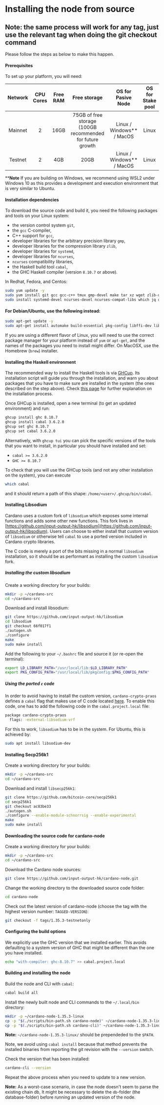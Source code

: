 # Installing the node from source

## Note: the same process will work for any tag, just use the relevant tag when doing the git checkout command

Please follow the steps as below to make this happen.

#### Prerequisites

To set up your platform, you will need:


| Network | CPU Cores | Free RAM | Free storage | OS for Pasive Node | OS for Stake pool |
| :---: | :---: | :---: | :---: | :---: | :---: | 
| Mainnet | 2 | 16GB | 75GB of free storage (100GB recommended for future growth | Linux / Windows** / MacOS | Linux | 
| Testnet | 2 | 4GB | 20GB | Linux / Windows** / MacOS | Linux |

****Note** If you are building on Windows, we recommend using WSL2 under Windows 10 as this provides a development and execution environment that is very similar to Ubuntu.


#### Installation dependencies

To download the source code and build it, you need the following packages and tools on your Linux system:

* the version control system `git`,
* the `gcc` C-compiler,
* C++ support for `gcc`,
* developer libraries for the arbitrary precision library `gmp`,
* developer libraries for the compression library `zlib`,
* developer libraries for `systemd`,
* developer libraries for `ncurses`,
* `ncurses` compatibility libraries,
* the Haskell build tool `cabal`,
* the GHC Haskell compiler (version `8.10.7` or above).

In Redhat, Fedora, and Centos:

```bash
sudo yum update -y
sudo yum install git gcc gcc-c++ tmux gmp-devel make tar xz wget zlib-devel libtool autoconf -y
sudo install systemd-devel ncurses-devel ncurses-compat-libs which jq openssl-devel lmdb-devel -y
```

#### For Debian/Ubuntu, use the following instead:

```bash
sudo apt-get update -y
sudo apt-get install automake build-essential pkg-config libffi-dev libgmp-dev libssl-dev libtinfo-dev libsystemd-dev zlib1g-dev make g++ tmux git jq wget libncursesw5 libtool autoconf liblmdb-dev -y
```

If you are using a different flavor of Linux, you will need to use the correct package manager for your platform instead of `yum` or `apt-get`, and the names of the packages you need to install might differ.  On MacOSX, use the Homebrew (`brew`) installer.

#### Installing the Haskell environment

The recommended way to install the Haskell tools is via [GHCup](https://www.haskell.org/ghcup/). Its installation script will guide you through the installation, and warn you about packages that you have to make sure are installed in the system (the ones described on the step above). Check [this page](https://www.haskell.org/ghcup/install/) for further explanation on the installation process.

Once GHCup is installed, open a new terminal (to get an updated environment) and run:

```bash
ghcup install ghc 8.10.7
ghcup install cabal 3.6.2.0
ghcup set ghc 8.10.7
ghcup set cabal 3.6.2.0
```

Alternatively, with `ghcup tui` you can pick the specific versions of the tools that you want to install, in particular you should have installed and set:
- `cabal >= 3.6.2.0`
- `GHC >= 8.10.7`

To check that you will use the GHCup tools (and not any other installation on the system), you can execute

```bash
which cabal
```

and it should return a path of this shape: `/home/<user>/.ghcup/bin/cabal`.

#### Installing Libsodium

Cardano uses a custom fork of `libsodium` which exposes some internal functions
and adds some other new functions. This fork lives in
[https://github.com/input-output-hk/libsodium](https://github.com/input-output-hk/libsodium).
Users can choose to either install that custom version of `libsodium` or
otherwise tell `cabal` to use a ported version included in Cardano crypto
libraries.

The C code is merely a port of the bits missing in a normal `libsodium`
installation, so it should be as performant as installing the custom `libsodium`
fork.

##### Installing the custom libsodium

Create a working directory for your builds:

```bash
mkdir -p ~/cardano-src
cd ~/cardano-src
```

Download and install libsodium:

```bash
git clone https://github.com/input-output-hk/libsodium
cd libsodium
git checkout 66f017f1
./autogen.sh
./configure
make
sudo make install
```

Add the following to your `~/.bashrc` file and source it (or re-open the terminal):

```bash
export LD_LIBRARY_PATH="/usr/local/lib:$LD_LIBRARY_PATH"
export PKG_CONFIG_PATH="/usr/local/lib/pkgconfig:$PKG_CONFIG_PATH"
```

##### Using the ported `c` code

In order to avoid having to install the custom version, `cardano-crypto-praos`
defines a `cabal` flag that makes use of C code located
[here](https://github.com/input-output-hk/cardano-base/tree/master/cardano-crypto-praos/cbits).
To enable this code, one has to add the following code in the
`cabal.project.local` file:

```bash
package cardano-crypto-praos
  flags: -external-libsodium-vrf
```

For this to work, `libsodium` has to be in the system. For Ubuntu, this is achieved by:

```bash
sudo apt install libsodium-dev
```

#### Installing Secp256k1

Create a working directory for your builds:

```bash
mkdir -p ~/cardano-src
cd ~/cardano-src
```

Download and install `libsecp256k1`:

```bash
git clone https://github.com/bitcoin-core/secp256k1
cd secp256k1
git checkout ac83be33
./autogen.sh
./configure --enable-module-schnorrsig --enable-experimental
make
sudo make install
```

#### Downloading the source code for cardano-node

Create a working directory for your builds:

```bash
mkdir -p ~/cardano-src
cd ~/cardano-src
```

Download the Cardano node sources:

```bash
git clone https://github.com/input-output-hk/cardano-node.git
```

Change the working directory to the downloaded source code folder:

```bash
cd cardano-node
```


Check out the latest version of cardano-node (choose the tag with the highest version number: ``TAGGED-VERSION``):

```bash
git checkout -f tags/1.35.3-testnetonly
```

#### Configuring the build options

We explicitly use the GHC version that we installed earlier.  This avoids defaulting to a system version of GHC that might be different than the one you have installed.

```bash
echo "with-compiler: ghc-8.10.7" >> cabal.project.local
```

#### Building and installing the node

Build the node and CLI with `cabal`:

```bash
cabal build all
```

Install the newly built node and CLI commands to the `~/.local/bin` directory:

```bash
mkdir -p ~/cardano-node-1.35.3-linux
cp -p "$(./scripts/bin-path.sh cardano-node)" ~/cardano-node-1.35.3-linux
cp -p "$(./scripts/bin-path.sh cardano-cli)" ~/cardano-node-1.35.3-linux
```

**Note:** `~/cardano-node-1.35.3-linux/` should be prependeded to the `$PATH`.

Note, we avoid using `cabal install` because that method prevents the installed binaries from reporting
the git revision with the `--version` switch.

Check the version that has been installed:

```bash
cardano-cli --version
```

Repeat the above process when you need to update to a new version.


**Note:** As a worst-case scenario, in case the node doesn't seem to parse the existing chain db, It might be necessary to delete the `db`-folder \(the database-folder\) before running an updated version of the node.
